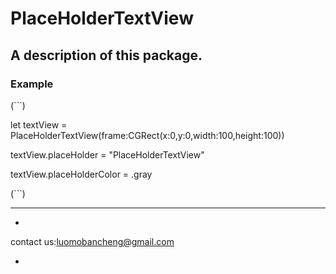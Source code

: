 # PlaceHolderTextView

## A description of this package.

###  Example
 
 (```)
 
let textView = PlaceHolderTextView(frame:CGRect(x:0,y:0,width:100,height:100))

textView.placeHolder = "PlaceHolderTextView"

textView.placeHolderColor = .gray

(```)


---------

* 
contact us:luomobancheng@gmail.com 

*
